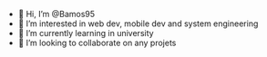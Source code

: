 - 👋 Hi, I’m @Bamos95
- 👀 I’m interested in web dev, mobile dev and system engineering
- 🌱 I’m currently learning in university
- 💞️ I’m looking to collaborate on any projets


<!---
Bamos95/Bamos95 is a ✨ special ✨ repository because its `README.md` (this file) appears on your GitHub profile.
You can click the Preview link to take a look at your changes.
--->
